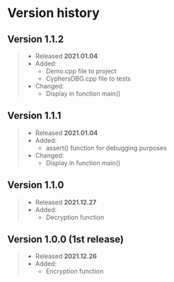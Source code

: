 
# Version history

## Version 1.1.2

> * Released **2021.01.04**
> * Added:
>   * Demo.cpp file to project
>   * CyphersDBG.cpp file to tests
> * Changed:
>   * Display in function main()

## Version 1.1.1

> * Released **2021.01.04**
> * Added:
>   * assert() function for debugging purposes
> * Changed:
>   * Display in function main()

## Version 1.1.0

> * Released **2021.12.27**
> * Added:
>   * Decryption function

## Version 1.0.0 (1st release)

> * Released **2021.12.26**
> * Added:
>   * Encryption function
